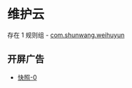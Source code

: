 # 维护云

存在 1 规则组 - [com.shunwang.weihuyun](/src/apps/com.shunwang.weihuyun.ts)

## 开屏广告

- [快照-0](https://gkd-kit.gitee.io/import/12903874)
